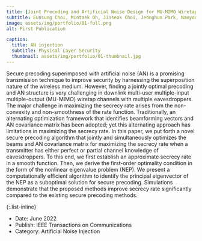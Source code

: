 ```yaml
---
title: [Joint Precoding and Artificial Noise Design for MU-MIMO Wiretap Channels](https://arxiv.org/abs/2207.09823)
subtitle: Eunsung Choi, Mintaek Oh, Jinseok Choi, Jeonghun Park, Namyoon Lee, and Naofal Al-Dhahir
image: assets/img/portfolio/01-full.png
alt: First Publication

caption:
  title: AN injection
  subtitle: Physical Layer Security
  thumbnail: assets/img/portfolio/01-thumbnail.jpg
---
```

 Secure precoding superimposed  with artificial noise (AN) is a promising transmission technique to improve security by harnessing the superposition nature of the wireless medium. However, finding a jointly optimal precoding and AN structure is very challenging in downlink multi-user multiple-input  multiple-output (MU-MIMO) wiretap channels with multiple eavesdroppers. The major challenge in maximizing the secrecy rate arises from the non-convexity and non-smoothness of the rate function. Traditionally, an alternating optimization framework that identifies beamforming vectors and AN covariance matrix has been adopted; yet this alternating approach has  limitations in maximizing the secrecy rate. In this paper, we put forth a novel secure precoding algorithm that jointly and simultaneously optimizes the beams and AN covariance matrix for maximizing the secrecy rate when a transmitter has either perfect or partial channel knowledge of eavesdroppers. To this end, we first establish an approximate secrecy rate in a smooth function. Then, we derive the first-order optimality condition in the form of the nonlinear eigenvalue problem (NEP). We present a computationally efficient algorithm to identify the principal eigenvector of the NEP as a suboptimal solution for secure precoding. Simulations demonstrate that the proposed methods improve secrecy rate significantly compared to the existing secure precoding methods. 

{:.list-inline}
- Date: June 2022
- Publish: IEEE Transactions on Communications
- Category: Artificial Noise Injection

